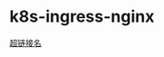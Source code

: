 # k8s-ingress-nginx
[超链接名](https://blog.frognew.com/2018/06/kubernetes-ingress-1.html "在Kubernetes集群中部署NGINX Ingress Controller")
